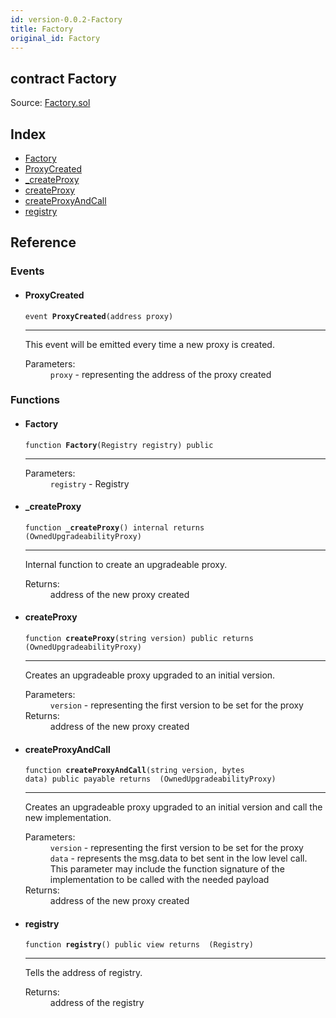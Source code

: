 ```yaml
---
id: version-0.0.2-Factory
title: Factory
original_id: Factory
---
```


<div class="contract-doc"><div class="contract"><h2 class="contract-header"><span class="contract-kind">contract</span> Factory</h2><div class="source">Source: <a href="git+https://github.com/zeppelinos/core/blob/v0.0.2/contracts/Factory.sol" target="_blank">Factory.sol</a></div></div><div class="index"><h2>Index</h2><ul><li><a href="Factory.html#Factory">Factory</a></li><li><a href="Factory.html#ProxyCreated">ProxyCreated</a></li><li><a href="Factory.html#_createProxy">_createProxy</a></li><li><a href="Factory.html#createProxy">createProxy</a></li><li><a href="Factory.html#createProxyAndCall">createProxyAndCall</a></li><li><a href="Factory.html#registry">registry</a></li></ul></div><div class="reference"><h2>Reference</h2><div class="events"><h3>Events</h3><ul><li><div class="item event"><span id="ProxyCreated" class="anchor-marker"></span><h4 class="name">ProxyCreated</h4><div class="body"><code class="signature">event <strong>ProxyCreated</strong><span>(address proxy) </span></code><hr/><div class="description"><p>This event will be emitted every time a new proxy is created.</p></div><dl><dt><span class="label-parameters">Parameters:</span></dt><dd><div><code>proxy</code> - representing the address of the proxy created</div></dd></dl></div></div></li></ul></div><div class="functions"><h3>Functions</h3><ul><li><div class="item function"><span id="Factory" class="anchor-marker"></span><h4 class="name">Factory</h4><div class="body"><code class="signature">function <strong>Factory</strong><span>(Registry registry) </span><span>public </span></code><hr/><dl><dt><span class="label-parameters">Parameters:</span></dt><dd><div><code>registry</code> - Registry</div></dd></dl></div></div></li><li><div class="item function"><span id="_createProxy" class="anchor-marker"></span><h4 class="name">_createProxy</h4><div class="body"><code class="signature">function <strong>_createProxy</strong><span>() </span><span>internal </span><span>returns  (OwnedUpgradeabilityProxy) </span></code><hr/><div class="description"><p>Internal function to create an upgradeable proxy.</p></div><dl><dt><span class="label-return">Returns:</span></dt><dd>address of the new proxy created</dd></dl></div></div></li><li><div class="item function"><span id="createProxy" class="anchor-marker"></span><h4 class="name">createProxy</h4><div class="body"><code class="signature">function <strong>createProxy</strong><span>(string version) </span><span>public </span><span>returns  (OwnedUpgradeabilityProxy) </span></code><hr/><div class="description"><p>Creates an upgradeable proxy upgraded to an initial version.</p></div><dl><dt><span class="label-parameters">Parameters:</span></dt><dd><div><code>version</code> - representing the first version to be set for the proxy</div></dd><dt><span class="label-return">Returns:</span></dt><dd>address of the new proxy created</dd></dl></div></div></li><li><div class="item function"><span id="createProxyAndCall" class="anchor-marker"></span><h4 class="name">createProxyAndCall</h4><div class="body"><code class="signature">function <strong>createProxyAndCall</strong><span>(string version, bytes data) </span><span>public </span><span>payable </span><span>returns  (OwnedUpgradeabilityProxy) </span></code><hr/><div class="description"><p>Creates an upgradeable proxy upgraded to an initial version and call the new implementation.</p></div><dl><dt><span class="label-parameters">Parameters:</span></dt><dd><div><code>version</code> - representing the first version to be set for the proxy</div><div><code>data</code> - represents the msg.data to bet sent in the low level call. This parameter may include the function signature of the implementation to be called with the needed payload</div></dd><dt><span class="label-return">Returns:</span></dt><dd>address of the new proxy created</dd></dl></div></div></li><li><div class="item function"><span id="registry" class="anchor-marker"></span><h4 class="name">registry</h4><div class="body"><code class="signature">function <strong>registry</strong><span>() </span><span>public </span><span>view </span><span>returns  (Registry) </span></code><hr/><div class="description"><p>Tells the address of registry.</p></div><dl><dt><span class="label-return">Returns:</span></dt><dd>address of the registry</dd></dl></div></div></li></ul></div></div></div>
